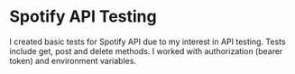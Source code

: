 # Spotify API Testing

I created basic tests for Spotify API due to my interest in API testing. Tests include get, post and delete methods. I worked with authorization (bearer token) and environment variables. 